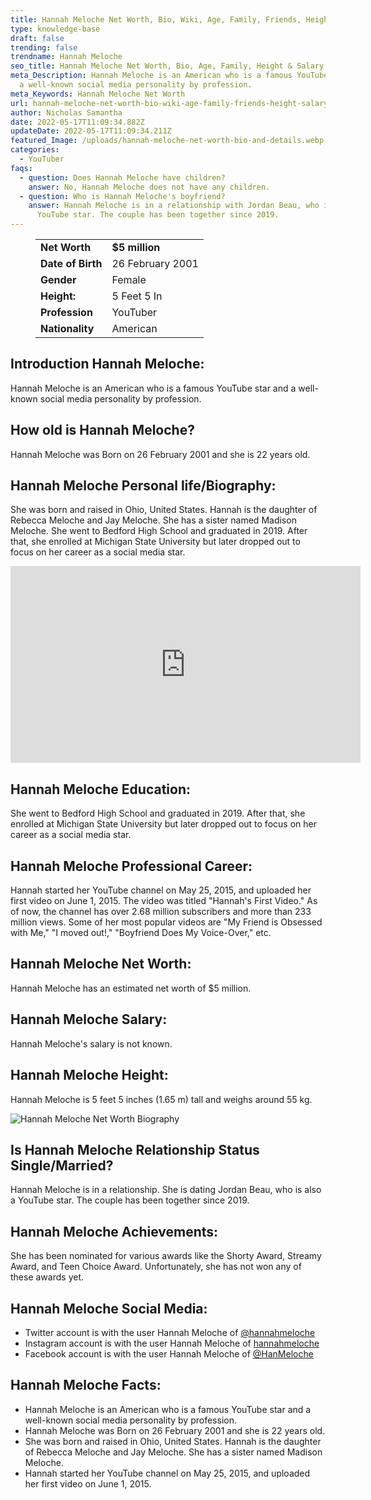 ```yaml
---
title: Hannah Meloche Net Worth, Bio, Wiki, Age, Family, Friends, Height & Salary
type: knowledge-base
draft: false
trending: false
trendname: Hannah Meloche
seo_title: Hannah Meloche Net Worth, Bio, Age, Family, Height & Salary - WorthKnow
meta_Description: Hannah Meloche is an American who is a famous YouTube star and
  a well-known social media personality by profession.
meta_Keywords: Hannah Meloche Net Worth
url: hannah-meloche-net-worth-bio-wiki-age-family-friends-height-salary
author: Nicholas Samantha
date: 2022-05-17T11:09:34.882Z
updateDate: 2022-05-17T11:09:34.211Z
featured_Image: /uploads/hannah-meloche-net-worth-bio-and-details.webp
categories:
  - YouTuber
faqs:
  - question: Does Hannah Meloche have children?
    answer: No, Hannah Meloche does not have any children.
  - question: Who is Hannah Meloche's boyfriend?
    answer: Hannah Meloche is in a relationship with Jordan Beau, who is also a
      YouTube star. The couple has been together since 2019.
---
```

<figure class="wp-block-table is-style-stripes">
  <table>
    <tbody>
      <tr>
        <td>
          <strong>Net Worth</strong>
        </td>
        <td>
          <strong>$5 million</strong>
        </td>
      </tr>
      <tr>
        <td>
          <strong>Date of Birth</strong>
        </td>
        <td>26 February 2001</td>
      </tr>
      <tr>
        <td>
          <strong>Gender</strong>
        </td>
        <td>Female</td>
      </tr>
      <tr>
        <td>
          <strong>Height:</strong>
        </td>
        <td>5 Feet 5 In</td>
      </tr>
      <tr>
        <td>
          <strong>Profession</strong>
        </td>
        <td>YouTuber</td>
      </tr>
      <tr>
        <td>
          <strong>Nationality</strong>
        </td>
        <td>American</td>
      </tr>
    </tbody>
  </table>
</figure>

## **Introduction Hannah Meloche:**

Hannah Meloche is an American who is a famous YouTube star and a well-known social media personality by profession.

## **How old is Hannah Meloche?**

Hannah Meloche was Born on 26 February 2001 and she is 22 years old.

## **Hannah Meloche Personal life/Biography:**

She was born and raised in Ohio, United States. Hannah is the daughter of Rebecca Meloche and Jay Meloche. She has a sister named Madison Meloche. She went to Bedford High School and graduated in 2019. After that, she enrolled at Michigan State University but later dropped out to focus on her career as a social media star.

<iframe width="560" height="315" src="https://www.youtube.com/embed/c3Q6PEMVn4w" title="YouTube video player" frameborder="0" allow="accelerometer; autoplay; clipboard-write; encrypted-media; gyroscope; picture-in-picture" allowfullscreen></iframe>

## **Hannah Meloche Education:**

She went to Bedford High School and graduated in 2019. After that, she enrolled at Michigan State University but later dropped out to focus on her career as a social media star.

## **Hannah Meloche Professional Career:**

Hannah started her YouTube channel on May 25, 2015, and uploaded her first video on June 1, 2015. The video was titled "Hannah's First Video." As of now, the channel has over 2.68 million subscribers and more than 233 million views. Some of her most popular videos are "My Friend is Obsessed with Me," "I moved out!," "Boyfriend Does My Voice-Over," etc.

## **Hannah Meloche Net Worth:**

Hannah Meloche has an estimated net worth of $5 million.

## **Hannah Meloche Salary:**

Hannah Meloche's salary is not known.

## **Hannah Meloche Height:**

Hannah Meloche is 5 feet 5 inches (1.65 m) tall and weighs around 55 kg.

![Hannah Meloche Net Worth Biography](/uploads/hannah-meloche-net-worth-.webp)

## **Is Hannah Meloche Relationship Status Single/Married?**

Hannah Meloche is in a relationship. She is dating Jordan Beau, who is also a YouTube star. The couple has been together since 2019.

## **Hannah Meloche Achievements:**

She has been nominated for various awards like the Shorty Award, Streamy Award, and Teen Choice Award. Unfortunately, she has not won any of these awards yet.

## **Hannah Meloche Social Media:**

* Twitter account is with the user Hannah Meloche of <a href="https://twitter.com/hannahmeloche" target="_blank" rel="nofollow" rel="noopener">@hannahmeloche</a>
* Instagram account is with the user Hannah Meloche of <a href="https://www.instagram.com/hannahmeloche/reels/" target="_blank" rel="nofollow" rel="noopener">hannahmeloche</a>
* Facebook account is with the user Hannah Meloche of <a href="https://www.facebook.com/HanMeloche/" target="_blank" rel="nofollow" rel="noopener">@HanMeloche</a>

## **Hannah Meloche Facts:**

* Hannah Meloche is an American who is a famous YouTube star and a well-known social media personality by profession.
* Hannah Meloche was Born on 26 February 2001 and she is 22 years old.
* She was born and raised in Ohio, United States. Hannah is the daughter of Rebecca Meloche and Jay Meloche. She has a sister named Madison Meloche.
* Hannah started her YouTube channel on May 25, 2015, and uploaded her first video on June 1, 2015.